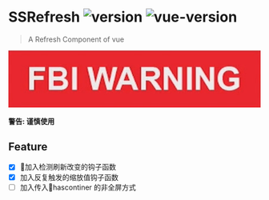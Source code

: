 # SSRefresh ![version](https://img.shields.io/badge/version-0.0.1-green.svg) ![vue-version](https://img.shields.io/badge/vue-%5E2.5.0-brightgreen.svg)

> A Refresh Component of vue

![Warning](https://raw.githubusercontent.com/RichardSleet/Materials/master/SSComponent/FBIWarning.png)

**警告: 谨慎使用**

## Feature 
- [x] 加入检测刷新改变的钩子函数
- [x] 加入反复触发的缩放值钩子函数
- [ ] 加入传入hascontiner 的非全屏方式